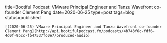 
title=Bootiful Podcast: VMware Principal Engineer and Tanzu Wavefront co-founder Clement Pang
date=2020-06-25
type=post
tags=blog
status=published
~~~~~~
[(2020-06-25) VMware Principal Engineer and Tanzu Wavefront co-founder Clement Pang](http://api.bootifulpodcast.fm/podcasts/4b743f6c-fdf6-4d0f-9bcc-fb47537fc0e7/produced-audio) 
            